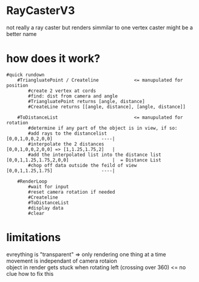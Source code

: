 # RayCasterV3
not really a ray caster but renders simmilar to one 
vertex caster might be a better name

# how does it work?
```
#quick rundown
    #TriangluatePoint / Createline             <= manupulated for position
        #create 2 vertex at cords
        #find: dist from camera and angle
        #TriangluatePoint returns [angle, distance]
        #CreateLine returns [[angle, distance], [angle, distance]]

    #ToDistanceList                            <= manupulated for rotation
        #determine if any part of the object is in view, if so:
        #add rays to the distancelist                           [0,0,1,0,0,2,0,0]                  ----|
        #interpolate the 2 distances                            [0,0,1,0,0,2,0,0] => [1,1.25,1.75,2]   |
        #add the interpolated list into the distance list       [0,0,1,1.25,1.75,2,0,0]                |  = Distance List
        #chop off data outside the feild of view                [0,0,1,1.25,1.75]                  ----|

    #RenderLoop
        #wait for input 
        #reset camera rotation if needed 
        #Createline
        #ToDistanceList
        #display data
        #clear

```
# limitations
evreything is "transparent" => only rendering one thing at a time                                                              
movement is independant of camera rotaion           
object in render gets stuck when rotating left (crossing over 360) <= no clue how to fix this
